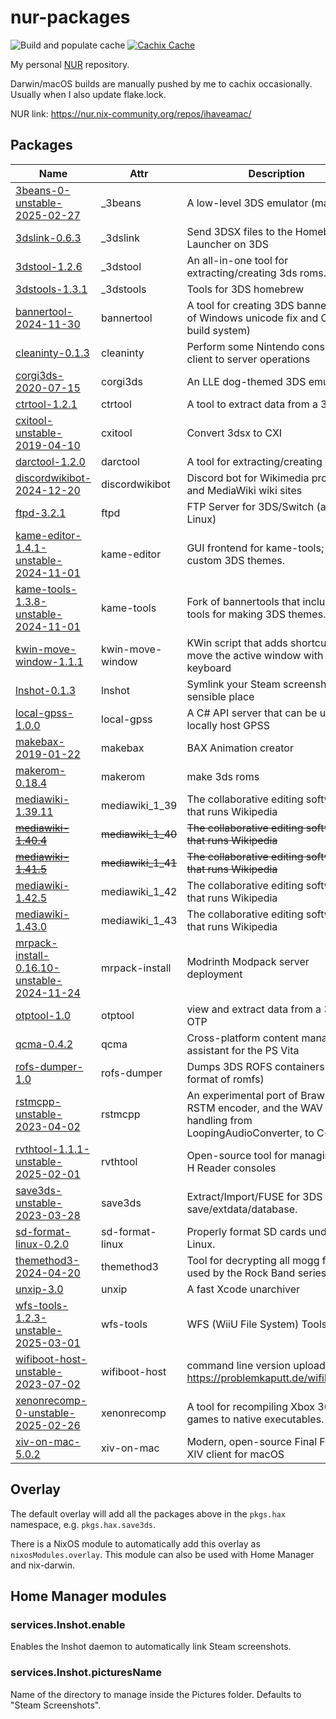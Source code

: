 # nur-packages

![Build and populate cache](https://github.com/ihaveamac/nur-packages/workflows/Build%20and%20populate%20cache/badge.svg) [![Cachix Cache](https://img.shields.io/badge/cachix-ihaveahax-blue.svg)](https://ihaveahax.cachix.org)

My personal [NUR](https://github.com/nix-community/NUR) repository.

Darwin/macOS builds are manually pushed by me to cachix occasionally. Usually when I also update flake.lock.

NUR link: https://nur.nix-community.org/repos/ihaveamac/

## Packages

| Name | Attr | Description |
| --- | --- | --- |
| [3beans-0-unstable-2025-02-27](https://github.com/Hydr8gon/3Beans) | \_3beans | A low-level 3DS emulator (maybe) |
| [3dslink-0.6.3](https://github.com/devkitPro/3dslink) | \_3dslink | Send 3DSX files to the Homebrew Launcher on 3DS |
| [3dstool-1.2.6](https://github.com/dnasdw/3dstool) | \_3dstool | An all-in-one tool for extracting/creating 3ds roms. |
| [3dstools-1.3.1](https://github.com/devkitpro/3dstools) | \_3dstools | Tools for 3DS homebrew |
| [bannertool-2024-11-30](https://github.com/ihaveamac/3ds-bannertool) | bannertool | A tool for creating 3DS banners. (Mix of Windows unicode fix and CMake build system) |
| [cleaninty-0.1.3](https://github.com/luigoalma/cleaninty) | cleaninty | Perform some Nintendo console client to server operations |
| [corgi3ds-2020-07-15](https://github.com/PSI-Rockin/Corgi3DS) | corgi3ds | An LLE dog-themed 3DS emulator |
| [ctrtool-1.2.1](https://github.com/3DSGuy/Project_CTR) | ctrtool | A tool to extract data from a 3ds rom |
| [cxitool-unstable-2019-04-10](https://github.com/devkitpro/3dstools) | cxitool | Convert 3dsx to CXI |
| [darctool-1.2.0](https://github.com/dnasdw/darctool) | darctool | A tool for extracting/creating darc file. |
| [discordwikibot-2024-12-20](https://github.com/stjohann/DiscordWikiBot) | discordwikibot | Discord bot for Wikimedia projects and MediaWiki wiki sites |
| [ftpd-3.2.1](https://github.com/mtheall/ftpd) | ftpd | FTP Server for 3DS/Switch (and Linux) |
| [kame-editor-1.4.1-unstable-2024-11-01](https://beelzy.gitlab.io/kame-editor/) | kame-editor | GUI frontend for kame-tools; makes custom 3DS themes. |
| [kame-tools-1.3.8-unstable-2024-11-01](https://gitlab.com/beelzy/kame-tools) | kame-tools | Fork of bannertools that includes tools for making 3DS themes. |
| [kwin-move-window-1.1.1](https://github.com/Merrit/kwin-move-window) | kwin-move-window | KWin script that adds shortcuts to move the active window with the keyboard |
| [lnshot-0.1.3](https://github.com/ticky/lnshot) | lnshot | Symlink your Steam screenshots to a sensible place |
| [local-gpss-1.0.0](https://github.com/FlagBrew/local-gpss) | local-gpss | A C# API server that can be used to locally host GPSS |
| [makebax-2019-01-22](https://gitlab.com/Wolfvak/BAX) | makebax | BAX Animation creator |
| [makerom-0.18.4](https://github.com/3DSGuy/Project_CTR) | makerom | make 3ds roms |
| [mediawiki-1.39.11](https://www.mediawiki.org/) | mediawiki\_1\_39 | The collaborative editing software that runs Wikipedia |
| ~~[mediawiki-1.40.4](https://www.mediawiki.org/)~~ | ~~mediawiki\_1\_40~~ | ~~The collaborative editing software that runs Wikipedia~~ |
| ~~[mediawiki-1.41.5](https://www.mediawiki.org/)~~ | ~~mediawiki\_1\_41~~ | ~~The collaborative editing software that runs Wikipedia~~ |
| [mediawiki-1.42.5](https://www.mediawiki.org/) | mediawiki\_1\_42 | The collaborative editing software that runs Wikipedia |
| [mediawiki-1.43.0](https://www.mediawiki.org/) | mediawiki\_1\_43 | The collaborative editing software that runs Wikipedia |
| [mrpack-install-0.16.10-unstable-2024-11-24](https://github.com/nothub/mrpack-install) | mrpack-install | Modrinth Modpack server deployment |
| [otptool-1.0](https://github.com/SciresM/otptool) | otptool | view and extract data from a 3DS OTP |
| [qcma-0.4.2](https://codestation.github.io/qcma/) | qcma | Cross-platform content manager assistant for the PS Vita |
| [rofs-dumper-1.0](https://github.com/PabloMK7/rofs_dumper) | rofs-dumper | Dumps 3DS ROFS containers (early format of romfs) |
| [rstmcpp-unstable-2023-04-02](https://gitlab.com/beelzy/rstmcpp) | rstmcpp | An experimental port of BrawlLib's RSTM encoder, and the WAV file handling from LoopingAudioConverter, to C++. |
| [rvthtool-1.1.1-unstable-2025-02-01](https://github.com/GerbilSoft/rvthtool) | rvthtool | Open-source tool for managing RVT-H Reader consoles |
| [save3ds-unstable-2023-03-28](https://github.com/wwylele/save3ds) | save3ds | Extract/Import/FUSE for 3DS save/extdata/database. |
| [sd-format-linux-0.2.0](https://github.com/profi200/sdFormatLinux) | sd-format-linux | Properly format SD cards under Linux. |
| [themethod3-2024-04-20](https://github.com/DarkRTA/themethod3) | themethod3 | Tool for decrypting all mogg files used by the Rock Band series |
| [unxip-3.0](https://github.com/saagarjha/unxip) | unxip | A fast Xcode unarchiver |
| [wfs-tools-1.2.3-unstable-2025-03-01](https://github.com/koolkdev/wfs-tools) | wfs-tools | WFS (WiiU File System) Tools |
| [wifiboot-host-unstable-2023-07-02](https://github.com/danny8376/wifiboot-host) | wifiboot-host | command line version uploader for https://problemkaputt.de/wifiboot.htm |
| [xenonrecomp-0-unstable-2025-02-26](https://github.com/hedge-dev/XenonRecomp) | xenonrecomp | A tool for recompiling Xbox 360 games to native executables. |
| [xiv-on-mac-5.0.2](https://www.xivmac.com) | xiv-on-mac | Modern, open-source Final Fantasy XIV client for macOS |

## Overlay

The default overlay will add all the packages above in the `pkgs.hax` namespace, e.g. `pkgs.hax.save3ds`.

There is a NixOS module to automatically add this overlay as `nixosModules.overlay`. This module can also be used with Home Manager and nix-darwin.

## Home Manager modules

### services.lnshot.enable

Enables the lnshot daemon to automatically link Steam screenshots.

### services.lnshot.picturesName

Name of the directory to manage inside the Pictures folder. Defaults to "Steam Screenshots".
